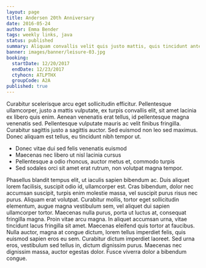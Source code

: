 ```yaml
---
layout: page
title: Andersen 20th Anniversary
date: 2016-05-24
author: Emma Bender
tags: weekly links, java
status: published
summary: Aliquam convallis velit quis justo mattis, quis tincidunt ante.
banner: images/banner/leisure-03.jpg
booking:
  startDate: 12/20/2017
  endDate: 12/23/2017
  ctyhocn: ATLPTHX
  groupCode: A2A
published: true
---
```

Curabitur scelerisque arcu eget sollicitudin efficitur. Pellentesque ullamcorper, justo a mattis vulputate, ex turpis convallis elit, sit amet lacinia ex libero quis enim. Aenean venenatis erat tellus, id pellentesque magna venenatis sed. Pellentesque vulputate mauris ac velit finibus fringilla. Curabitur sagittis justo a sagittis auctor. Sed euismod non leo sed maximus. Donec aliquam est tellus, eu tincidunt nibh tempor ut.

* Donec vitae dui sed felis venenatis euismod
* Maecenas nec libero ut nisl lacinia cursus
* Pellentesque a odio rhoncus, auctor metus et, commodo turpis
* Sed sodales orci sit amet erat rutrum, non volutpat magna tempor.

Phasellus blandit tempus elit, ut iaculis sapien bibendum ac. Duis aliquet lorem facilisis, suscipit odio id, ullamcorper est. Cras bibendum, dolor nec accumsan suscipit, turpis enim molestie massa, vel suscipit purus risus nec purus. Aliquam erat volutpat. Curabitur mollis, tortor eget sollicitudin elementum, augue magna vestibulum sem, vel aliquet dui sapien ullamcorper tortor. Maecenas nulla purus, porta ut luctus at, consequat fringilla magna. Proin vitae arcu magna. In aliquet accumsan urna, vitae tincidunt lacus fringilla sit amet. Maecenas eleifend quis tortor at faucibus. Nulla auctor, magna at congue dictum, lorem tellus imperdiet felis, quis euismod sapien eros eu sem. Curabitur dictum imperdiet laoreet. Sed urna eros, vestibulum sed tellus in, dictum dignissim purus. Maecenas nec dignissim massa, auctor egestas dolor. Fusce viverra dolor a bibendum congue.
